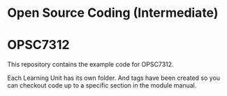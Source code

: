 # Open Source Coding (Intermediate)
# OPSC7312

This repository contains the example code for OPSC7312.

Each Learning Unit has its own folder. And tags have been created so you can checkout code up to a specific section in the module manual.